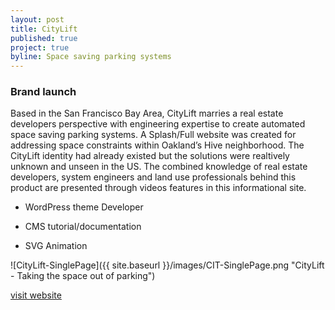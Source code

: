 ```yaml
---
layout: post
title: CityLift
published: true
project: true
byline: Space saving parking systems
---
```


### Brand launch

Based in the San Francisco Bay Area, CityLift marries a real estate developers perspective with engineering expertise to create automated space saving parking systems. A Splash/Full website was created for addressing space constraints within Oakland’s Hive neighborhood. The CityLift identity had already existed but the solutions were realtively unknown and unseen in the US. The combined knowledge of real estate developers, system engineers and land use professionals behind this product are presented through videos features in this informational site.

* WordPress theme Developer 

* CMS tutorial/documentation

* SVG Animation

![CityLift-SinglePage]({{ site.baseurl }}/images/CIT-SinglePage.png "CityLift - Taking the space out of parking")

<a href="https://cityliftparking.com" target="_blank">visit website</a>
